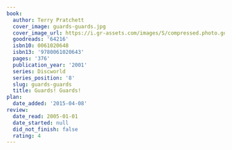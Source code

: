 ```yaml
---
book:
  author: Terry Pratchett
  cover_image: guards-guards.jpg
  cover_image_url: https://i.gr-assets.com/images/S/compressed.photo.goodreads.com/books/1431127356l/64216._SX98_.jpg
  goodreads: '64216'
  isbn10: 0061020648
  isbn13: '9780061020643'
  pages: '376'
  publication_year: '2001'
  series: Discworld
  series_position: '8'
  slug: guards-guards
  title: Guards! Guards!
plan:
  date_added: '2015-04-08'
review:
  date_read: 2005-01-01
  date_started: null
  did_not_finish: false
  rating: 4
---
```

